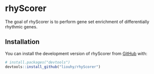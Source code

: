 
# rhyScorer

<!-- badges: start -->
<!-- badges: end -->

The goal of rhyScorer is to perform gene set enrichment of differentially rhythmic genes.

## Installation

You can install the development version of rhyScorer from [GitHub](https://github.com/) with:

``` r
# install.packages("devtools")
devtools::install_github("liouhy/rhyScorer")
```


